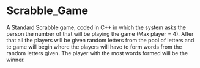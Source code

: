# Scrabble_Game

A Standard Scrabble game, coded in C++ in which the system asks the person the number of that will be playing the game (Max player = 4). After that all the players will be given random letters from the pool of letters and te game will begin where the players will have to form words from the random letters given. The player with the most words formed will be the winner.

